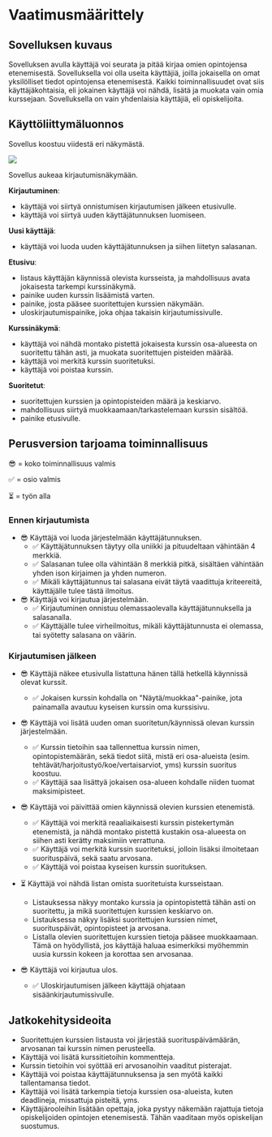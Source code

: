# Vaatimusmäärittely

## Sovelluksen kuvaus

Sovelluksen avulla käyttäjä voi seurata ja pitää kirjaa omien opintojensa etenemisestä. Sovelluksella voi olla useita käyttäjiä, joilla jokaisella on omat yksilölliset tiedot opintojensa etenemisestä. Kaikki toiminnallisuudet ovat siis käyttäjäkohtaisia, eli jokainen käyttäjä voi nähdä, lisätä ja muokata vain omia kurssejaan. Sovelluksella on vain yhdenlaisia käyttäjiä, eli opiskelijoita. 

## Käyttöliittymäluonnos

Sovellus koostuu viidestä eri näkymästä.

![](./kuvat/kayttoliittyma-hahmotelma.png)

Sovellus aukeaa kirjautumisnäkymään.

**Kirjautuminen**:
* käyttäjä voi siirtyä onnistumisen kirjautumisen jälkeen etusivulle.
* käyttäjä voi siirtyä uuden käyttäjätunnuksen luomiseen.

**Uusi käyttäjä**:
* käyttäjä voi luoda uuden käyttäjätunnuksen ja siihen liitetyn salasanan.

**Etusivu**:
* listaus käyttäjän käynnissä olevista kursseista, ja mahdollisuus avata jokaisesta tarkempi kurssinäkymä.
* painike uuden kurssin lisäämistä varten.
* painike, josta pääsee suoritettujen kurssien näkymään.
* uloskirjautumispainike, joka ohjaa takaisin kirjautumissivulle.

**Kurssinäkymä**:
* käyttäjä voi nähdä montako pistettä jokaisesta kurssin osa-alueesta on suoritettu tähän asti, ja muokata suoritettujen pisteiden määrää.
* käyttäjä voi merkitä kurssin suoritetuksi.
* käyttäjä voi poistaa kurssin.

**Suoritetut**:
* suoritettujen kurssien ja opintopisteiden määrä ja keskiarvo.
* mahdollisuus siirtyä muokkaamaan/tarkastelemaan kurssin sisältöä.
* painike etusivulle.

## Perusversion tarjoama toiminnallisuus

:sunglasses: = koko toiminnallisuus valmis

:white_check_mark: = osio valmis

:hourglass_flowing_sand: = työn alla


### Ennen kirjautumista

- :sunglasses: Käyttäjä voi luoda järjestelmään käyttäjätunnuksen.
  - :white_check_mark: Käyttäjätunnuksen täytyy olla uniikki ja pituudeltaan vähintään 4 merkkiä.
  - :white_check_mark: Salasanan tulee olla vähintään 8 merkkiä pitkä, sisältäen vähintään yhden ison kirjaimen ja yhden numeron.
  - :white_check_mark: Mikäli käyttäjätunnus tai salasana eivät täytä vaadittuja kriteereitä, käyttäjälle tulee tästä ilmoitus.
- :sunglasses: Käyttäjä voi kirjautua järjestelmään.
  - :white_check_mark: Kirjautuminen onnistuu olemassaolevalla käyttäjätunnuksella ja salasanalla.
  - :white_check_mark: Käyttäjälle tulee virheilmoitus, mikäli käyttäjätunnusta ei olemassa, tai syötetty salasana on väärin.

### Kirjautumisen jälkeen

- :sunglasses: Käyttäjä näkee etusivulla listattuna hänen tällä hetkellä käynnissä olevat kurssit.
  - :white_check_mark: Jokaisen kurssin kohdalla on "Näytä/muokkaa"-painike, jota painamalla avautuu kyseisen kurssin oma kurssisivu.

- :sunglasses: Käyttäjä voi lisätä uuden oman suoritetun/käynnissä olevan kurssin järjestelmään.
  - :white_check_mark: Kurssin tietoihin saa tallennettua kurssin nimen, opintopistemäärän, sekä tiedot siitä, mistä eri osa-alueista (esim. tehtävät/harjoitustyö/koe/vertaisarviot, yms) kurssin suoritus koostuu.
  - :white_check_mark: Käyttäjä saa lisättyä jokaisen osa-alueen kohdalle niiden tuomat maksimipisteet.

- :sunglasses: Käyttäjä voi päivittää omien käynnissä olevien kurssien etenemistä.
  - :white_check_mark: Käyttäjä voi merkitä reaaliaikaisesti kurssin pistekertymän etenemistä, ja nähdä montako pistettä kustakin osa-alueesta on siihen asti kerätty maksimiin verrattuna.
  - :white_check_mark: Käyttäjä voi merkitä kurssin suoritetuksi, jolloin lisäksi ilmoitetaan suorituspäivä, sekä saatu arvosana.
  - :white_check_mark: Käyttäjä voi poistaa kyseisen kurssin suorituksen.

- :hourglass_flowing_sand: Käyttäjä voi nähdä listan omista suoritetuista kursseistaan.
  - Listauksessa näkyy montako kurssia ja opintopistettä tähän asti on suoritettu, ja mikä suoritettujen kurssien keskiarvo on.
  - Listauksessa näkyy lisäksi suoritettujen kurssien nimet, suorituspäivät, opintopisteet ja arvosana.
  - Listalla olevien suoritettujen kurssien tietoja pääsee muokkaamaan. Tämä on hyödyllistä, jos käyttäjä haluaa esimerkiksi myöhemmin uusia kurssin kokeen ja korottaa sen arvosanaa.

- :sunglasses: Käyttäjä voi kirjautua ulos.
  - :white_check_mark: Uloskirjautumisen jälkeen käyttäjä ohjataan sisäänkirjautumissivulle.

## Jatkokehitysideoita

- Suoritettujen kurssien listausta voi järjestää suorituspäivämäärän, arvosanan tai kurssin nimen perusteella.
- Käyttäjä voi lisätä kurssitietoihin kommentteja.
- Kurssin tietoihin voi syöttää eri arvosanoihin vaaditut pisterajat.
- Käyttäjä voi poistaa käyttäjätunnuksensa ja sen myötä kaikki tallentamansa tiedot.
- Käyttäjä voi lisätä tarkempia tietoja kurssien osa-alueista, kuten deadlineja, missattuja pisteitä, yms.
- Käyttäjärooleihin lisätään opettaja, joka pystyy näkemään rajattuja tietoja opiskelijoiden opintojen etenemisestä. Tähän vaaditaan myös opiskelijan suostumus.
